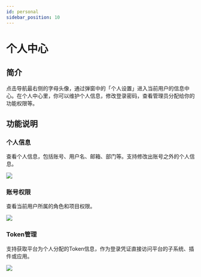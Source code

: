 ```yaml
---
id: personal
sidebar_position: 10
---
```


# 个人中心

## 简介[](#jian-jie)

点击导航最右侧的字母头像，通过弹窗中的「个人设置」进入当前用户的信息中心。在个人中心里，你可以维护个人信息，修改登录密码，查看管理员分配给你的功能权限等。


## 功能说明[](#gong-neng-shuo-ming)

### 个人信息[](#ge-ren-xin-xi)

查看个人信息，包括账号、用户名、邮箱、部门等。支持修改出账号之外的个人信息。

![](/img/assets-M2qbZInaXgdm8kkNosp-MiPrZ_OQ6swdCnqtm4T-MiPxX79VwsWd-JORA8Gimage.png)


### 账号权限[](#zhang-hao-quan-xian)

查看当前用户所属的角色和项目权限。

![](/img/assets-M2qbZInaXgdm8kkNosp-MiPrZ_OQ6swdCnqtm4T-MiPxxxMco1Xfxz44KwRimage.png)


### Token管理[](#token-guan-li)

支持获取平台为个人分配的Token信息，作为登录凭证直接访问平台的子系统、插件或应用。

![](/img/assets-M2qbZInaXgdm8kkNosp-MiPrZ_OQ6swdCnqtm4T-MiPy1GOXt7ygZWfOm4Uimage.png)
